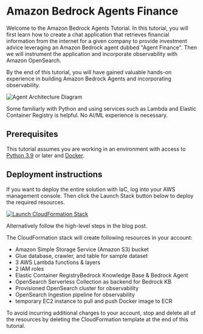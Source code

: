 # Amazon Bedrock Agents Finance

Welcome to the Amazon Bedrock Agents Tutorial. In this tutorial, you will first learn how to create a chat application that retrieves financial information from the internet for a given company to provide investment advice leveraging an Amazon Bedrock agent dubbed "Agent Finance". Then we will instrument the application and incorporate observability with Amazon OpenSearch.

By the end of this tutorial, you will have gained valuable hands-on experience in building Amazon Bedrock Agents and incorporating observability.

![Agent Architecture Diagram](/images/agent_arch.png)

Some familiarly with Python and using services such as Lambda and Elastic Container Registry is helpful. No AI/ML experience is necessary.

## Prerequisites

This tutorial assumes you are working in an environment with access to [Python 3.9](https://www.python.org/getit/) or later and [Docker](https://www.docker.com/). 

## Deployment instructions
If you want to deploy the entire solution with IaC, log into your AWS management console. Then click the Launch Stack button below to deploy the required resources.

[![Launch CloudFormation Stack](https://felixh-github.s3.amazonaws.com/misc_public/launchstack.png)](https://console.aws.amazon.com/cloudformation/home#/stacks/new?stackName=agentfinance&templateURL=https://felixh-github.s3.amazonaws.com/misc_public/bedrock-finance-agent.yml)

Alternatively follow  the high-level steps in the blog post.

The CloudFormation stack will create following resources in your account:
- Amazon Simple Storage Service (Amazon S3) bucket
- Glue database, crawler, and table for sample dataset
- 3 AWS Lambda functions & layers
- 2 IAM roles
- Elastic Container RegistryBedrock Knowledge Base & Bedrock Agent
- OpenSearch Serverless Collection as backend for Bedrock KB
- Provisioned OpenSearch cluster for observability
- OpenSearch Ingestion pipeline for observability
- temporary EC2 instance to pull and push Docker image to ECR

To avoid incurring additional charges to your account, stop and delete all of the resources by deleting the CloudFormation template at the end of this tutorial.
